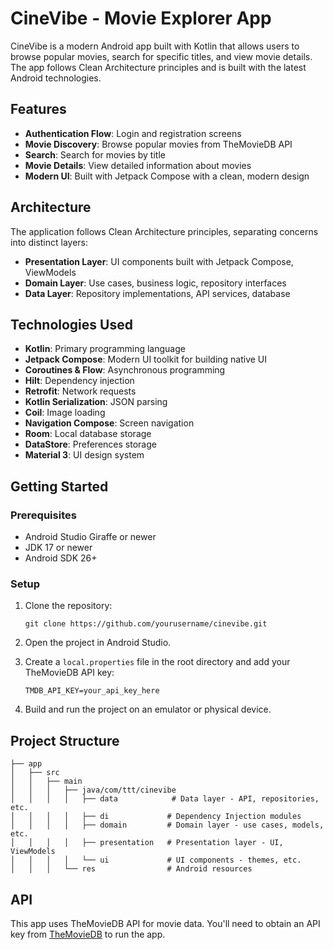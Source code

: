 # CineVibe - Movie Explorer App

CineVibe is a modern Android app built with Kotlin that allows users to browse popular movies, search for specific titles, and view movie details. The app follows Clean Architecture principles and is built with the latest Android technologies.

## Features

- **Authentication Flow**: Login and registration screens
- **Movie Discovery**: Browse popular movies from TheMovieDB API
- **Search**: Search for movies by title
- **Movie Details**: View detailed information about movies
- **Modern UI**: Built with Jetpack Compose with a clean, modern design

## Architecture

The application follows Clean Architecture principles, separating concerns into distinct layers:

- **Presentation Layer**: UI components built with Jetpack Compose, ViewModels
- **Domain Layer**: Use cases, business logic, repository interfaces
- **Data Layer**: Repository implementations, API services, database

## Technologies Used

- **Kotlin**: Primary programming language
- **Jetpack Compose**: Modern UI toolkit for building native UI
- **Coroutines & Flow**: Asynchronous programming
- **Hilt**: Dependency injection
- **Retrofit**: Network requests
- **Kotlin Serialization**: JSON parsing
- **Coil**: Image loading
- **Navigation Compose**: Screen navigation
- **Room**: Local database storage
- **DataStore**: Preferences storage
- **Material 3**: UI design system

## Getting Started

### Prerequisites

- Android Studio Giraffe or newer
- JDK 17 or newer
- Android SDK 26+

### Setup

1. Clone the repository:
   ```
   git clone https://github.com/yourusername/cinevibe.git
   ```

2. Open the project in Android Studio.

3. Create a `local.properties` file in the root directory and add your TheMovieDB API key:
   ```
   TMDB_API_KEY=your_api_key_here
   ```

4. Build and run the project on an emulator or physical device.

## Project Structure

```
├── app
│   ├── src
│   │   ├── main
│   │   │   ├── java/com/ttt/cinevibe
│   │   │   │   ├── data            # Data layer - API, repositories, etc.
│   │   │   │   ├── di             # Dependency Injection modules
│   │   │   │   ├── domain         # Domain layer - use cases, models, etc.
│   │   │   │   ├── presentation   # Presentation layer - UI, ViewModels
│   │   │   │   └── ui             # UI components - themes, etc.
│   │   │   └── res                # Android resources
```

## API

This app uses TheMovieDB API for movie data. You'll need to obtain an API key from [TheMovieDB](https://www.themoviedb.org/documentation/api) to run the app.
